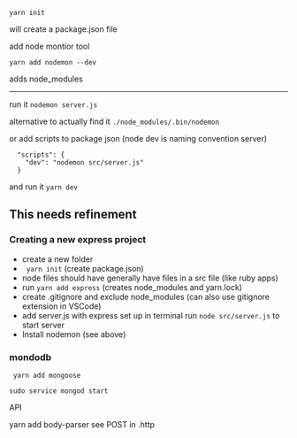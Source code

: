 ```yarn init```

will create a package.json file


add node montior tool

```yarn add nodemon --dev```

adds node_modules

---

run it 
```nodemon server.js ```

alternative  to actually find it
``` ./node_modules/.bin/nodemon ```

or add scripts to package json (node dev is naming convention server)

```
  "scripts": {
    "dev": "nodemon src/server.js"
  }
  ```

  and run it
  ``` yarn dev   ```


  ## This needs refinement

  ### Creating a new express project

* create a new folder
* ``` yarn init```  (create package.json)
* node files should have generally have files in a src file (like ruby apps)
* run ```yarn add express``` (creates node_modules and yarn.lock)
* create .gitignore and exclude node_modules (can also use gitignore extension in VSCode)
* add server.js with express set up
  in terminal run ```node src/server.js``` to start server
* Install nodemon (see above)


### mondodb

``` yarn add mongoose```

```sudo service mongod start```


  API

  yarn add body-parser
  see POST in .http